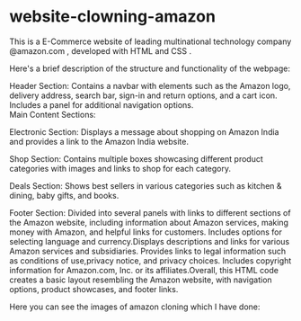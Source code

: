 # website-clowning-amazon
This is a E-Commerce website of leading multinational technology company @amazon.com , developed with HTML and CSS . 

Here's a brief description of the structure and functionality of the webpage:

Header Section: Contains a navbar with elements such as the Amazon logo, delivery address, search bar, sign-in and return options, and a cart icon. Includes a panel for additional navigation options.  
                Main Content Sections:

Electronic Section: Displays a message about shopping on Amazon India and provides a link to the Amazon India website.

Shop Section: Contains multiple boxes showcasing different product categories with images and links to shop for each category.

Deals Section: Shows best sellers in various categories such as kitchen & dining, baby gifts, and books.

Footer Section: Divided into several panels with links to different sections of the Amazon website, including information about Amazon services, making money with Amazon, and helpful links for customers.
                Includes options for selecting language and currency.Displays descriptions and links for various Amazon services and subsidiaries. Provides links to legal information such as conditions of 
                use,privacy notice, and privacy choices. Includes copyright information for Amazon.com, Inc. or its affiliates.Overall, this HTML code creates a basic layout resembling the Amazon website, with 
                navigation options, product showcases, and footer links.
    
Here you can see the images of amazon cloning which I have done:








